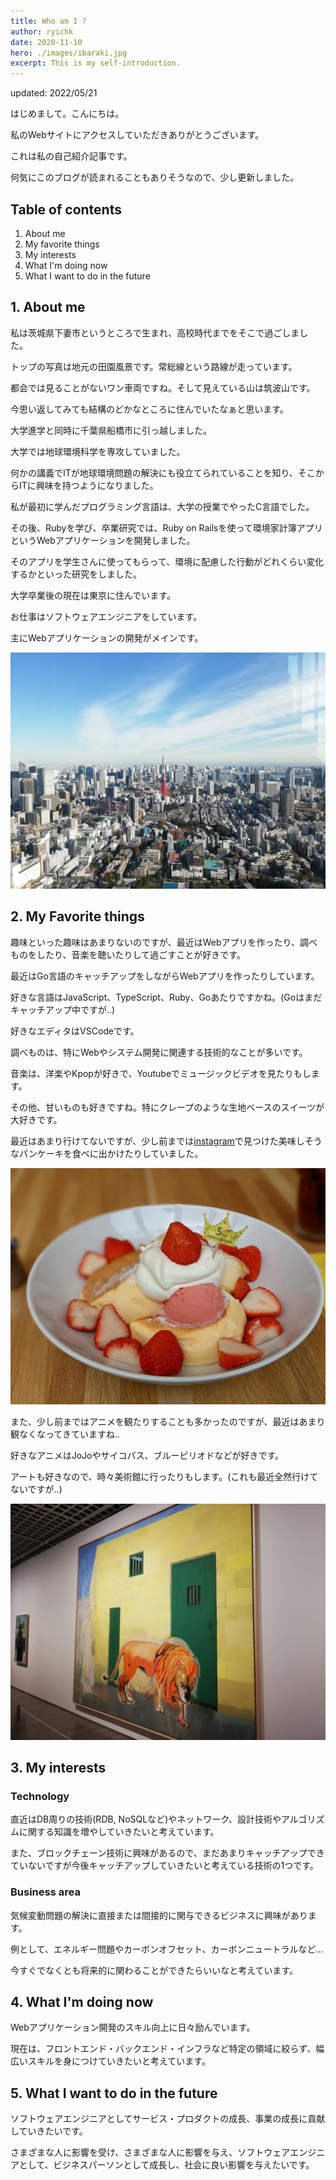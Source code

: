 ```yaml
---
title: Who am I ?
author: ryichk
date: 2020-11-10
hero: ./images/ibaraki.jpg
excerpt: This is my self-introduction.
---
```


updated: 2022/05/21

はじめまして。こんにちは。

私のWebサイトにアクセスしていただきありがとうございます。

これは私の自己紹介記事です。

何気にこのブログが読まれることもありそうなので、少し更新しました。

## Table of contents

1. About me
2. My favorite things
3. My interests
4. What I'm doing now
5. What I want to do in the future

## 1. About me

私は茨城県下妻市というところで生まれ、高校時代までをそこで過ごしました。

トップの写真は地元の田園風景です。常総線という路線が走っています。

都会では見ることがないワン車両ですね。そして見えている山は筑波山です。

今思い返してみても結構のどかなところに住んでいたなぁと思います。

大学進学と同時に千葉県船橋市に引っ越しました。

大学では地球環境科学を専攻していました。

何かの講義でITが地球環境問題の解決にも役立てられていることを知り、そこからITに興味を持つようになりました。

私が最初に学んだプログラミング言語は、大学の授業でやったC言語でした。

その後、Rubyを学び、卒業研究では、Ruby on Railsを使って環境家計簿アプリというWebアプリケーションを開発しました。

そのアプリを学生さんに使ってもらって、環境に配慮した行動がどれくらい変化するかといった研究をしました。

大学卒業後の現在は東京に住んでいます。

お仕事はソフトウェアエンジニアをしています。

主にWebアプリケーションの開発がメインです。

<div className="Image__Small">
  <img
    src="./images/tokyo.jpeg"
    title="Logo Title Text 1"
    alt="Alt text"
  />
</div>

## 2. My Favorite things

趣味といった趣味はあまりないのですが、最近はWebアプリを作ったり、調べものをしたり、音楽を聴いたりして過ごすことが好きです。

最近はGo言語のキャッチアップをしながらWebアプリを作ったりしています。

好きな言語はJavaScript、TypeScript、Ruby、Goあたりですかね。(Goはまだキャッチアップ中ですが..)

好きなエディタはVSCodeです。

調べものは、特にWebやシステム開発に関連する技術的なことが多いです。

音楽は、洋楽やKpopが好きで、Youtubeでミュージックビデオを見たりもします。

その他、甘いものも好きですね。特にクレープのような生地ベースのスイーツが大好きです。

最近はあまり行けてないですが、少し前までは[instagram](https://instagram.com/ryichk)で見つけた美味しそうなパンケーキを食べに出かけたりしていました。

<div className="Image__Small">
  <img
    src="./images/pancake.jpg"
    title="Logo Title Text 1"
    alt="Alt text"
  />
</div>

また、少し前まではアニメを観たりすることも多かったのですが、最近はあまり観なくなってきていますね..

好きなアニメはJoJoやサイコパス、ブルーピリオドなどが好きです。

アートも好きなので、時々美術館に行ったりもします。(これも最近全然行けてないですが..)

<div className="Image__Small">
  <img
    src="./images/art.jpeg"
    title="Logo Title Text 1"
    alt="Alt text"
  />
</div>


## 3. My interests

### Technology

直近はDB周りの技術(RDB, NoSQLなど)やネットワーク、設計技術やアルゴリズムに関する知識を増やしていきたいと考えています。

また、ブロックチェーン技術に興味があるので、まだあまりキャッチアップできていないですが今後キャッチアップしていきたいと考えている技術の1つです。

### Business area

気候変動問題の解決に直接または間接的に関与できるビジネスに興味があります。

例として、エネルギー問題やカーボンオフセット、カーボンニュートラルなど…

今すぐでなくとも将来的に関わることができたらいいなと考えています。

## 4. What I'm doing now

Webアプリケーション開発のスキル向上に日々励んでいます。

現在は、フロントエンド・バックエンド・インフラなど特定の領域に絞らず、幅広いスキルを身につけていきたいと考えています。

## 5. What I want to do in the future

ソフトウェアエンジニアとしてサービス・プロダクトの成長、事業の成長に貢献していきたいです。

さまざまな人に影響を受け、さまざまな人に影響を与え、ソフトウェアエンジニアとして、ビジネスパーソンとして成長し、社会に良い影響を与えたいです。
